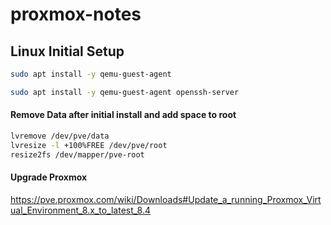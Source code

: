 # proxmox-notes

## Linux Initial Setup
```bash
sudo apt install -y qemu-guest-agent
```
```bash
sudo apt install -y qemu-guest-agent openssh-server
```


#### Remove Data after initial install and add space to root
```bash
lvremove /dev/pve/data
lvresize -l +100%FREE /dev/pve/root
resize2fs /dev/mapper/pve-root
```

#### Upgrade Proxmox
https://pve.proxmox.com/wiki/Downloads#Update_a_running_Proxmox_Virtual_Environment_8.x_to_latest_8.4

